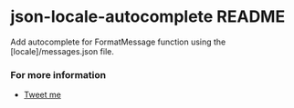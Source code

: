 # json-locale-autocomplete README

Add autocomplete for FormatMessage function using the [locale]/messages.json file.

### For more information

* [Tweet me](https://twitter.com/TomSarduy)
